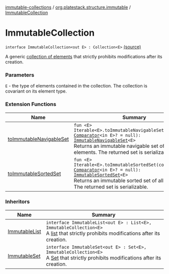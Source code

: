 [immutable-collections](../index.md) / [org.platestack.structure.immutable](index.md) / [ImmutableCollection](.)

# ImmutableCollection

`interface ImmutableCollection<out E> : Collection<E>` [(source)](https://github.com/PlateStack/immutable-collections/blob/v0.1.0-alpha/src/main/kotlin/org/platestack/structure/immutable/ImmutableCollection.kt#L23)

A generic [collection of elements](#) that strictly prohibits modifications after its creation.

### Parameters

`E` - the type of elements contained in the collection. The collection is covariant on its element type.

### Extension Functions

| Name | Summary |
|---|---|
| [toImmutableNavigableSet](kotlin.collections.-iterable/to-immutable-navigable-set.md) | `fun <E> Iterable<E>.toImmutableNavigableSet(comparator: `[`Comparator`](http://docs.oracle.com/javase/6/docs/api/java/util/Comparator.html)`<in E>? = null): `[`ImmutableNavigableSet`](-immutable-navigable-set/index.md)`<E>`<br>Returns an immutable navigable set of all elements. The returned set is serializable. |
| [toImmutableSortedSet](kotlin.collections.-iterable/to-immutable-sorted-set.md) | `fun <E> Iterable<E>.toImmutableSortedSet(comparator: `[`Comparator`](http://docs.oracle.com/javase/6/docs/api/java/util/Comparator.html)`<in E>? = null): `[`ImmutableSortedSet`](-immutable-sorted-set/index.md)`<E>`<br>Returns an immutable sorted set of all elements. The returned set is serializable. |

### Inheritors

| Name | Summary |
|---|---|
| [ImmutableList](-immutable-list.md) | `interface ImmutableList<out E> : List<E>, ImmutableCollection<E>`<br>A [list](#) that strictly prohibits modifications after its creation. |
| [ImmutableSet](-immutable-set.md) | `interface ImmutableSet<out E> : Set<E>, ImmutableCollection<E>`<br>A [Set](#) that strictly prohibits modifications after its creation. |
